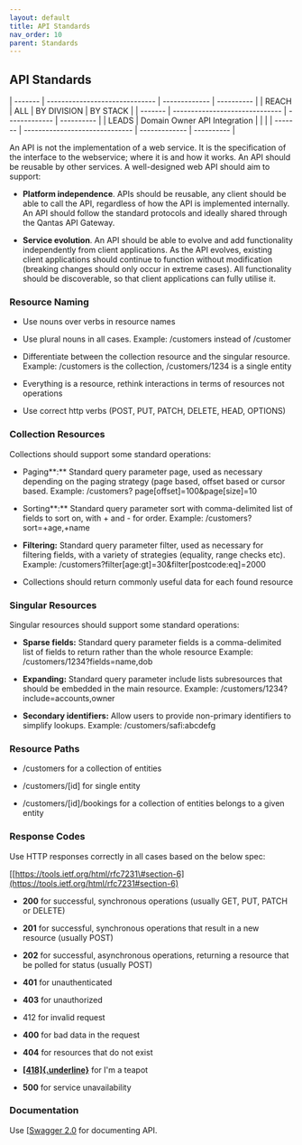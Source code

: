 ```yaml
---
layout: default
title: API Standards
nav_order: 10
parent: Standards
---
```


API Standards
-------------


  | ------- | ------------------------------ | ------------- | ---------- |
  | REACH   | ALL                            | BY DIVISION   | BY STACK   |
  | ------- | ------------------------------ | ------------- | ---------- |
  | LEADS   | Domain Owner API Integration   |               |            |
  | ------- | ------------------------------ | ------------- | ---------- |                 

An API is not the implementation of a web service. It is the
specification of the interface to the webservice; where it is and how it
works. An API should be reusable by other services. A well-designed web
API should aim to support:

-   **Platform independence**. APIs should be reusable, any client
 should be able to call the API, regardless of how the API is
 implemented internally. An API should follow the standard
 protocols and ideally shared through the Qantas API Gateway.

-   **Service evolution**. An API should be able to evolve and add
 functionality independently from client applications. As the API
 evolves, existing client applications should continue to function
 without modification (breaking changes should only occur in
 extreme cases). All functionality should be discoverable, so that
 client applications can fully utilise it.

### Resource Naming

-   Use nouns over verbs in resource names

-   Use plural nouns in all cases. Example: /customers instead of
 /customer

-   Differentiate between the collection resource and the singular
 resource. Example: /customers is the collection, /customers/1234
 is a single entity

-   Everything is a resource, rethink interactions in terms of resources
 not operations

-   Use correct http verbs (POST, PUT, PATCH, DELETE, HEAD, OPTIONS)

### Collection Resources

Collections should support some standard operations:

-   Paging**:** Standard query parameter page, used as necessary
 depending on the paging strategy (page based, offset based or
 cursor based. Example: /customers?
 page\[offset\]=100&page\[size\]=10

-   Sorting**:** Standard query parameter sort with comma-delimited list
 of fields to sort on, with + and - for order. Example:
 /customers?sort=+age,+name

-   **Filtering:** Standard query parameter filter, used as necessary
 for filtering fields, with a variety of strategies (equality,
 range checks etc). Example:
 /customers?filter\[age:gt\]=30&filter\[postcode:eq\]=2000

-   Collections should return commonly useful data for each found
 resource

### Singular Resources

Singular resources should support some standard operations:

-   **Sparse fields:** Standard query parameter fields is a
 comma-delimited list of fields to return rather than the whole
 resource Example: /customers/1234?fields=name,dob

-   **Expanding:** Standard query parameter include lists subresources
 that should be embedded in the main resource. Example:
 /customers/1234?include=accounts,owner

-   **Secondary identifiers:** Allow users to provide non-primary
 identifiers to simplify lookups. Example: /customers/safi:abcdefg

### Resource Paths

-   /customers for a collection of entities

-   /customers/\[id\] for single entity

-   /customers/\[id\]/bookings for a collection of entities belongs to a
 given entity

### Response Codes

Use HTTP responses correctly in all cases based on the below spec:

[[https://tools.ietf.org/html/rfc7231\#section-6](https://tools.ietf.org/html/rfc7231#section-6)

-   **200** for successful, synchronous operations (usually GET, PUT,
 PATCH or DELETE)

-   **201** for successful, synchronous operations that result in a new
 resource (usually POST)

-   **202** for successful, asynchronous operations, returning a
 resource that be polled for status (usually POST)

-   **401** for unauthenticated

-   **403** for unauthorized

-   412 for invalid request

-   **400** for bad data in the request

-   **404** for resources that do not exist

-   [**[418]{.underline}**](https://developer.mozilla.org/en-US/docs/Web/HTTP/Status/418)
 for I'm a teapot

-   **500** for service unavailability

### Documentation

Use [[Swagger 2.0](https://swagger.io/) for documenting
API.
